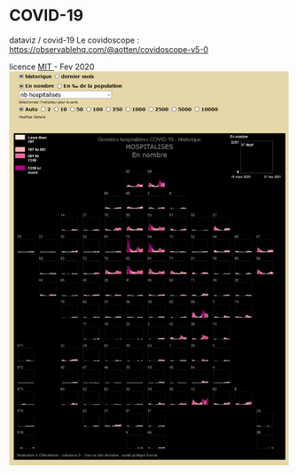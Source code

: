 # COVID-19
 dataviz / covid-19
 Le covidoscope : https://observablehq.com/@aotten/covidoscope-v5-0
 
 licence <a href="https://fr.wikipedia.org/wiki/Licence_MIT" target="_blank"> MIT </a> - Fev 2020
![](./images/covidoscope_V5.png)

